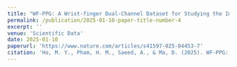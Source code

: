 ```yaml
---
title: "WF-PPG: A Wrist-finger Dual-Channel Dataset for Studying the Impact of Contact Pressure on PPG Morphology"
permalink: /publication/2025-01-10-paper-title-number-4
excerpt: ''
venue: 'Scientific Data'
date: 2025-01-10
paperurl: 'https://www.nature.com/articles/s41597-025-04453-7'
citation: 'Ho, M. Y., Pham, H. M., Saeed, A., & Ma, D. (2025). WF-PPG: A Wrist-finger Dual-Channel Dataset for Studying the Impact of Contact Pressure on PPG Morphology. Scientific Data, 12(1), 1-11. https://doi.org/10.1038/s41597-025-04453-7'
---
```

